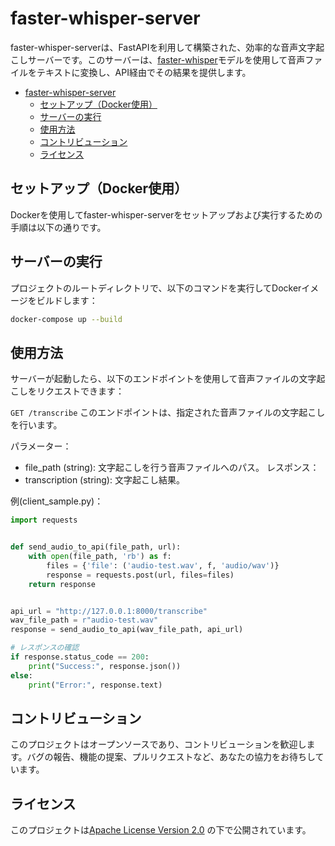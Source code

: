 # faster-whisper-server

faster-whisper-serverは、FastAPIを利用して構築された、効率的な音声文字起こしサーバーです。このサーバーは、[faster-whisper](https://github.com/SYSTRAN/faster-whisper)モデルを使用して音声ファイルをテキストに変換し、API経由でその結果を提供します。

<!-- TOC -->

* [faster-whisper-server](#faster-whisper-server)
    * [セットアップ（Docker使用）](#セットアップdocker使用)
    * [サーバーの実行](#サーバーの実行)
    * [使用方法](#使用方法)
    * [コントリビューション](#コントリビューション)
    * [ライセンス](#ライセンス)

<!-- TOC -->

## セットアップ（Docker使用）

Dockerを使用してfaster-whisper-serverをセットアップおよび実行するための手順は以下の通りです。

## サーバーの実行

プロジェクトのルートディレクトリで、以下のコマンドを実行してDockerイメージをビルドします：

```bash
docker-compose up --build
```

## 使用方法

サーバーが起動したら、以下のエンドポイントを使用して音声ファイルの文字起こしをリクエストできます：

`GET /transcribe`
このエンドポイントは、指定された音声ファイルの文字起こしを行います。

パラメーター：

* file_path (string): 文字起こしを行う音声ファイルへのパス。
  レスポンス：
* transcription (string): 文字起こし結果。

例(client_sample.py)：

```python
import requests


def send_audio_to_api(file_path, url):
    with open(file_path, 'rb') as f:
        files = {'file': ('audio-test.wav', f, 'audio/wav')}
        response = requests.post(url, files=files)
    return response


api_url = "http://127.0.0.1:8000/transcribe"
wav_file_path = r"audio-test.wav"
response = send_audio_to_api(wav_file_path, api_url)

# レスポンスの確認
if response.status_code == 200:
    print("Success:", response.json())
else:
    print("Error:", response.text)

```

## コントリビューション

このプロジェクトはオープンソースであり、コントリビューションを歓迎します。バグの報告、機能の提案、プルリクエストなど、あなたの協力をお待ちしています。

## ライセンス

このプロジェクトは[Apache License Version 2.0](https://github.com/ayutaz/faster-whisper-server/blob/main/LICENSE)
の下で公開されています。